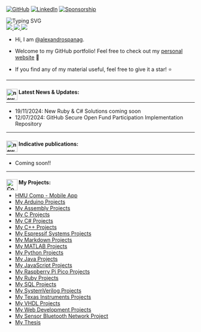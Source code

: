 <p align="center">
<a href="https://github.com/alexandrospanag">
    

[![GitHub](https://img.shields.io/badge/GitHub-%40alexandrospanag-239a3b.svg)](https://github.com/alexandrospanag)
[![LinkedIn](https://img.shields.io/badge/Linked-in-0c66c3.svg)](https://www.linkedin.com/in/αλέξανδρος-παναγιωτακόπουλος/)
[![Sponsorship](https://img.shields.io/static/v1?label=Sponsor&message=❤&logo=GitHub&color=ff69b4)](https://github.com/sponsors/AlexandrosPanag)

    
<img src="https://readme-typing-svg.demolab.com?font=Georgia&size=18&duration=1500&pause=1000&multiline=true&width=500&height=80&lines=Alexandros+Panagiotakopoulos;Embedded+Software+Engineer;+Middleware+Engineer+%7C+IoT Developer+%7C+Programmer;" alt="Typing SVG" />
</a>
<br/>

<a href="https://github.com/AlexandrosPanag?tab=followers">
    <img src="https://img.shields.io/github/followers/alexandrospanag?style=for-the-badge">    
</a> 
    
<a href="https://alexandrospanag.github.io">
    <img src="https://img.shields.io/website?style=for-the-badge&up_color=blue&up_message=UP&url=https%3A%2F%2Falexandrospanag.github.io">
</a>


<a href="https://github.com/AlexandrosPanag?tab=repositories">
 <img src="https://img.shields.io/badge/dynamic/json?logo=github&label=GitHub%20Stars&style=for-the-badge&query=%24.stars&url=https://api.github-star-counter.workers.dev/user/alexandrospanag">
</a>






<!---
<a href='https://scholar.google.com/citations?hl=en&user=dPClR8UAAAAJ' target="_blank">
    <img alt='GoogleScholar' src='https://img.shields.io/badge/Scholar-100000?style=for-the-badge&logo=GoogleScholar&logoColor=white&&color=0181FF'>
</a>
!-->



</p>


* Hi, I am [@alexandrospanag](https://github.com/alexandrospanag).
  
*  Welcome to my GitHub portfolio! Feel free to check out my [personal website](https://alexandrospanag.github.io) 👋

*  If you find any of my material useful, feel free to give it a star! ⭐

---

###  <h4 align="left"> <img align="left" alt="news" width="30" src="https://i.giphy.com/media/jInvy4bbeCXuUtl4Sk/giphy.webp"> Latest News & Updates: </h4>
---

* 19/11/2024: New Ruby & C# Solutions coming soon
* 12/07/2024: GitHub Secure Open Fund Participation Implementation Repository
---


 



###  <h4 align="left"> <img align="left" alt="news" width="30" src="https://media4.giphy.com/media/v1.Y2lkPTc5MGI3NjExd3p4cnVqM3NzazM3YWZzcDc1ZGx1b201M2RmNTQzYzJlYmF3dGx6eSZlcD12MV9pbnRlcm5hbF9naWZfYnlfaWQmY3Q9cw/VxsuGj6LVYVV65DSSU/giphy.webp"> Indicative publications: </h4>
---

* Coming soon!!
---





</p>



 <h4 align="left"> <img align="left" alt="Coding" width="30" src="https://i.giphy.com/media/3BBv1D4AFbJkY/giphy.webp">My Projects: </h4>


<!-- BLOG-POST-LIST:START -->
- [HMU Comp - Mobile App](https://github.com/AlexandrosPanag/HMU_Companion_Application)
- [My Arduino Projects](https://github.com/AlexandrosPanag/My_Arduino_Projects)
- [My Assembly Projects](https://github.com/AlexandrosPanag/My_Assembly_Projects)
- [My C Projects](https://github.com/AlexandrosPanag/My_C_Projects)
- [My C# Projects](https://github.com/AlexandrosPanag/My_C_Sharp_Projects)
- [My C++ Projects](https://github.com/AlexandrosPanag/My_CPlusPlus_Projects)
- [My Espressif Systems Projects](https://github.com/AlexandrosPanag/My_Espressif_Projects)
- [My Markdown Projects](https://github.com/AlexandrosPanag/My_Markdown_Projects)
- [My MATLAB Projects](https://github.com/AlexandrosPanag/My_MATLAB_Projects)
- [My Python Projects](https://github.com/AlexandrosPanag/My_Python_Projects)
- [My Java Projects](https://github.com/AlexandrosPanag/My_Java_Projects)
- [My JavaScript Projects](https://github.com/AlexandrosPanag/My_JavaScript_Projects)
- [My Raspberry Pi Pico Projects](https://github.com/AlexandrosPanag/My_Raspberry_Pi_Pico_Projects)
- [My Ruby Projects](https://github.com/AlexandrosPanag/My_Ruby_Projects)
- [My SQL Projects](https://github.com/AlexandrosPanag/My_SQL_Projects)
- [My SystemVerilog Projects](https://github.com/AlexandrosPanag/My_SystemVerilog_Projects)
- [My Texas Instruments Projects](https://github.com/AlexandrosPanag/My_TI_Projects)
- [My VHDL Projects](https://github.com/AlexandrosPanag/My_VHDL_Projects)
- [My Web Development Projects](https://github.com/AlexandrosPanag/My_Web_Development_Projects)
- [My Sensor Bluetooth Network Project](https://github.com/AlexandrosPanag/Sensor_Networks_Bluetooth_Project)
- [My Thesis](https://github.com/AlexandrosPanag/My_Thesis)






